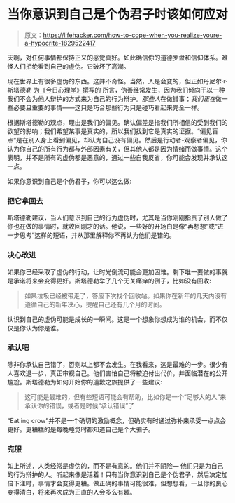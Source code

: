 # 当你意识到自己是个伪君子时该如何应对

> 原文：<https://lifehacker.com/how-to-cope-when-you-realize-youre-a-hypocrite-1829522417>

天啊，对任何事情都保持正义的感觉真好。如此确信你的道德罗盘和信仰体系。难怪人们拒绝看到自己的虚伪。它破坏了高潮。



现在世界上有很多虚伪的东西。这并不奇怪。当然，人是会变的，但正如丹尼尔·r·斯塔德勒 [为《今日心理学》撰写的](https://www.psychologytoday.com/us/blog/bias-fundamentals/201810/the-bias-and-embarrassment-hypocrisy) 所言，伪善经常发生，因为我们倾向于以一种我们不会为他人辩护的方式来为自己的行为辩护。*那些人*在做错事；*我们正在*做一些必要且重要的事情——这只是巧合那些行为只是碰巧看起来完全一样。

根据斯塔德勒的观点，理由是我们的偏见。确认偏差是指我们所相信的受到我们的欲望的影响；我们希望某事是真实的，所以我们找到它是真实的证据。“偏见盲点”是在别人身上看到偏见，却认为自己没有偏见。然后是行动者-观察者偏见，你认为你自己的所有行为都与外部因素有关，但其他人都是因为情绪而做事情。这个表明，并不是所有的虚伪都是恶意的，通过一些自我反省，你可能会发现并承认这一点。

如果你意识到自己是个伪君子，你可以这么做:

### 把它拿回去

斯塔德勒建议，当人们意识到自己的行为虚伪时，尤其是当你刚刚指责了别人做了你也在做的事情时，就收回刚才的话。他说，一些好的开场白是像“再想想”或“进一步思考”这样的短语，并从那里解释你不再认为他们是错的。

### 决心改进

如果你已经采取了虚伪的行动，让时光倒流可能会更加困难。剩下唯一要做的事就是承诺将来会变得更好。斯塔德勒举了几个无关痛痒的例子，比如没有回收:

> 如果垃圾已经被带走了，答应下次找个回收站。如果你在新年的几天内没有遵循自己的新年决心，提醒自己还有几个月的时间。

认识到自己的虚伪可能是成长的一瞬间。这是一个想象你想成为谁的机会，而不仅仅是你认为你是谁。

### 承认吧

除非你承认自己错了，否则以上都不会发生。在我看来，这是最难的一步。很少有人喜欢退一步，真正审视自己。他们害怕自己将被迫付出代价，并面临潜在的公开尴尬。斯塔德勒为如何开始你的道歉之旅提供了一些建议:

> 这可能是最难的，但有些短语可能会有帮助，比如你是一个“足够大的人”来承认你的错误，或者是时候“承认错误”了

“Eat ing crow”并不是一个确切的激励概念，但确实有时通过弥补来承受一点点会更好。更糟糕的是每晚睡觉时都知道自己是个大骗子。

### 克服

如上所述，人类经常是虚伪的，而不是有意的。他们并不阴险— 他们只是为自己的行为辩护的人。听起来像是活着！只有当你意识到自己是个伪君子，然后决定加倍下注时，事情才会变得更糟。做正确的事情可能很难，但想想看，一旦你的良心变得清白，将来再次成为正直的人会多么有趣。